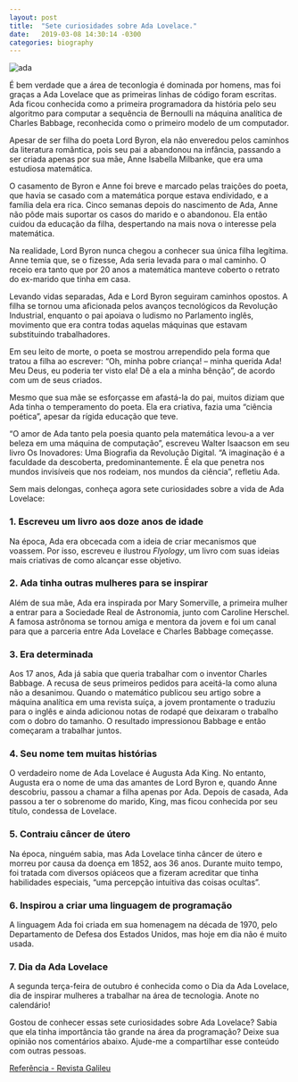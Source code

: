 ```yaml
---
layout: post
title:  "Sete curiosidades sobre Ada Lovelace."
date:   2019-03-08 14:30:14 -0300
categories: biography
---
```

![ada]({{"/assests/img/posts/ada.jpg"}})


É bem verdade que a área de teconlogia é dominada por homens, mas foi graças a Ada Lovelace que as primeiras linhas de código foram escritas. Ada ficou conhecida como a primeira programadora da história pelo seu algoritmo para computar a sequência de Bernoulli na máquina analítica de Charles Babbage, reconhecida como o primeiro modelo de um computador.

Apesar de ser filha do poeta Lord Byron, ela não enveredou pelos caminhos da literatura romântica, pois seu pai a abandonou na infância, passando a ser criada apenas por sua mãe, Anne Isabella Milbanke, que era uma estudiosa matemática.

O casamento de Byron e Anne foi breve e marcado pelas traições do poeta, que havia se casado com a matemática porque estava endividado, e a família dela era rica. Cinco semanas depois do nascimento de Ada, Anne não pôde mais suportar os casos do marido e o abandonou. Ela então cuidou da educação da filha, despertando na mais nova o interesse pela matemática.

Na realidade, Lord Byron nunca chegou a conhecer sua única filha legítima. Anne temia que, se o fizesse, Ada seria levada para o mal caminho. O receio era tanto que por 20 anos a matemática manteve coberto o retrato do ex-marido que tinha em casa. 

Levando vidas separadas, Ada e Lord Byron seguiram caminhos opostos. A filha se tornou uma aficionada pelos avanços tecnológicos da Revolução Industrial, enquanto o pai apoiava o ludismo no Parlamento inglês, movimento que era contra todas aquelas máquinas que estavam substituindo trabalhadores.

Em seu leito de morte, o poeta se mostrou arrependido pela forma que tratou a filha ao escrever: “Oh, minha pobre criança! – minha querida Ada! Meu Deus, eu poderia ter visto ela! Dê a ela a minha bênção”, de acordo com um de seus criados. 

Mesmo que sua mãe se esforçasse em afastá-la do pai, muitos diziam que Ada tinha o temperamento do poeta. Ela era criativa, fazia uma “ciência poética”, apesar da rígida educação que teve. 

“O amor de Ada tanto pela poesia quanto pela matemática levou-a a ver beleza em uma máquina de computação”, escreveu Walter Isaacson em seu livro Os Inovadores: Uma Biografia da Revolução Digital. “A imaginação é a faculdade da descoberta, predominantemente. É ela que penetra nos mundos invisíveis que nos rodeiam, nos mundos da ciência”, refletiu Ada.

Sem mais delongas, conheça agora sete curiosidades sobre a vida de Ada Lovelace:

### 1. Escreveu um livro aos doze anos de idade

Na época, Ada era obcecada com a ideia de criar mecanismos que voassem. Por isso, escreveu e ilustrou *Flyology*, um livro com suas ideias mais criativas de como alcançar esse objetivo.

### 2. Ada tinha outras mulheres para se inspirar

Além de sua mãe, Ada era inspirada por Mary Somerville, a primeira mulher a entrar para a Sociedade Real de Astronomia, junto com Caroline Herschel. A famosa astrônoma se tornou amiga e mentora da jovem e foi um canal para que a parceria entre Ada Lovelace e Charles Babbage começasse.

### 3. Era determinada

Aos 17 anos, Ada já sabia que queria trabalhar com o inventor Charles Babbage. A recusa de seus primeiros pedidos para aceitá-la como aluna não a desanimou. Quando o matemático publicou seu artigo sobre a máquina analítica em uma revista suíça, a jovem prontamente o traduziu para o inglês e ainda adicionou notas de rodapé que deixaram o trabalho com o dobro do tamanho. O resultado impressionou Babbage e então começaram a trabalhar juntos.

### 4. Seu nome tem muitas histórias

O verdadeiro nome de Ada Lovelace é Augusta Ada King. No entanto, Augusta era o nome de uma das amantes de Lord Byron e, quando Anne descobriu, passou a chamar a filha apenas por Ada. Depois de casada, Ada passou a ter o sobrenome do marido, King, mas ficou conhecida por seu título, condessa de Lovelace.

### 5. Contraiu câncer de útero

Na época, ninguém sabia, mas Ada Lovelace tinha câncer de útero e morreu por causa da doença em 1852, aos 36 anos. Durante muito tempo, foi tratada com diversos opiáceos que a fizeram acreditar que tinha habilidades especiais, “uma percepção intuitiva das coisas ocultas”.

### 6. Inspirou a criar uma linguagem de programação

A linguagem Ada foi criada em sua homenagem na década de 1970, pelo  Departamento de Defesa dos Estados Unidos, mas hoje em dia não é muito usada.

### 7. Dia da Ada Lovelace

A segunda terça-feira de outubro é conhecida como o Dia da Ada Lovelace, dia de inspirar mulheres a trabalhar na área de tecnologia. Anote no calendário!


Gostou de conhecer essas sete curiosidades sobre Ada Lovelace? Sabia que ela tinha importância tão grande na área da programação? Deixe sua opinião nos comentários abaixo. Ajude-me a compartilhar esse conteúdo com outras pessoas.

[Referência - Revista Galileu][galileu]



[galileu]: https://revistagalileu.globo.com/Sociedade/Curiosidade/noticia/2018/02/10-fatos-sobre-ada-lovelace-que-farao-voce-admira-la-ainda-mais.html




